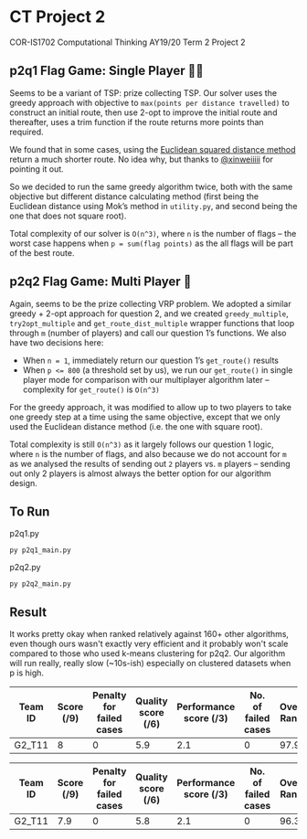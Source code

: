 # CT Project 2

COR-IS1702 Computational Thinking AY19/20 Term 2 Project 2

## p2q1 Flag Game: Single Player 👩‍💻

Seems to be a variant of TSP: prize collecting TSP. Our solver uses the greedy approach with objective to `max(points per distance travelled)` to construct an initial route, then use 2-opt to improve the initial route and thereafter, uses a trim function if the route returns more points than required.

We found that in some cases, using the [Euclidean squared distance method](http://theory.stanford.edu/~amitp/GameProgramming/Heuristics.html#euclidean-distance-squared) return a much shorter route. No idea why, but thanks to [@xinweiiiii](https://github.com/xinweiiiii) for pointing it out.

So we decided to run the same greedy algorithm twice, both with the same objective but different distance calculating method (first being the Euclidean distance using Mok’s method in `utility.py`, and second being the one that does not square root).

Total complexity of our solver is `O(n^3)`, where `n` is the number of flags – the worst case happens when `p = sum(flag points)` as the all flags will be part of the best route.

## p2q2 Flag Game: Multi Player 👫

Again, seems to be the prize collecting VRP problem. We adopted a similar greedy + 2-opt approach for question 2, and we created `greedy_multiple`, `try2opt_multiple` and `get_route_dist_multiple` wrapper functions that loop through `m` (number of players) and call our question 1’s functions. We also have two decisions here:

- When `n = 1`, immediately return our question 1’s `get_route()` results
- When `p <= 800` (a threshold set by us), we run our `get_route()` in single player mode for comparison with our multiplayer algorithm later – complexity for `get_route()` is `O(n^3)`

For the greedy approach, it was modified to allow up to two players to take one greedy step at a time using the same objective, except that we only used the Euclidean distance method (i.e. the one with square root).

Total complexity is still `O(n^3)` as it largely follows our question 1 logic, where `n` is the number of flags, and also because we do not account for `m` as we analysed the results of sending out `2` players vs. `m` players – sending out only 2 players is almost always the better option for our algorithm design.

## To Run
p2q1.py
```
py p2q1_main.py
```

p2q2.py
```
py p2q2_main.py
```

## Result
It works pretty okay when ranked relatively against 160+ other algorithms, even though ours wasn't exactly very efficient and it probably won't scale compared to those who used k-means clustering for p2q2. Our algorithm will run really, really slow (~10s-ish) especially on clustered datasets when p is high.

| Team ID | Score (/9) | Penalty for failed cases | Quality score (/6) | Performance score (/3) | No. of failed cases | Overall Rank T | Overall Rank Q | Rank0 Q | Rank1 Q | Rank2 Q | Rank3 Q | Rank4 Q | Rank5 Q | Rank6 Q | Rank7 Q | Rank8 Q | Rank9 Q | Rank10 Q | Rank11 Q | Rank12 Q | Rank13 Q | Rank14 Q | Rank15 Q | Results0 Q | Results1 Q | Results2 Q | Results3 Q | Results4 Q | Results5 Q | Results6 Q | Results7 Q | Results8 Q | Results9 Q | Results10 Q | Results11 Q | Results12 Q | Results13 Q | Results14 Q | Results15 Q | Overall Rank T | Rank0 T | Rank1 T | Rank2 T | Rank3 T | Rank4 T | Rank5 T | Rank6 T | Rank7 T | Rank8 T | Rank9 T | Rank10 T | Rank11 T | Rank12 T | Rank13 T | Rank14 T | Rank15 T | Results0 T | Results1 T | Results2 T | Results3 T | Results4 T | Results5 T | Results6 T | Results7 T | Results8 T | Results9 T | Results10 T | Results11 T | Results12 T | Results13 T | Results14 T | Results15 T |
|---------|------------|--------------------------|--------------------|------------------------|---------------------|----------------|----------------|---------|---------|---------|---------|---------|---------|---------|---------|---------|---------|----------|----------|----------|----------|----------|----------|------------|------------|------------|------------|------------|------------|------------|------------|------------|------------|-------------|-------------|-------------|-------------|-------------|-------------|----------------|---------|---------|---------|---------|---------|---------|---------|---------|---------|---------|----------|----------|----------|----------|----------|----------|------------|------------|------------|------------|------------|------------|------------|------------|------------|------------|-------------|-------------|-------------|-------------|-------------|-------------|
| G2_T11  | 8          | 0                        | 5.9                | 2.1                    | 0                   | 97.9           | 18.1           | 10      | 27      | 2       | 6       | 31      | 30      | 40      | 41      | 8       | 10      | 26       | 11       | 5        | 19       | 11       | 12       | 48.91      | 41.56      | 194.96     | 217.52     | 47.08      | 40.83      | 300.02     | 321.9      | 597.12     | 621.04     | 78.05       | 54.23       | 363.05      | 386.59      | 921.53      | 951.56      | 97.9           | 21      | 74      | 99      | 94      | 45      | 95      | 126     | 122     | 133     | 127     | 39       | 91       | 122      | 118      | 131      | 129      | 15         | 31         | 531        | 531        | 15         | 31         | 1343       | 1328       | 11813      | 11859      | 15          | 31          | 1015        | 1032        | 10969       | 10985       |

| Team ID | Score (/9) | Penalty for failed cases | Quality score (/6) | Performance score (/3) | No. of failed cases | Overall Rank T | Overall Rank Q | Rank0 Q | Rank1 Q | Rank2 Q | Rank3 Q | Rank4 Q | Rank5 Q | Rank6 Q | Rank7 Q | Rank8 Q | Rank9 Q | Rank10 Q | Rank11 Q | Rank12 Q | Rank13 Q | Rank14 Q | Rank15 Q | Results0 Q | Results1 Q | Results2 Q | Results3 Q | Results4 Q | Results5 Q | Results6 Q | Results7 Q | Results8 Q | Results9 Q | Results10 Q | Results11 Q | Results12 Q | Results13 Q | Results14 Q | Results15 Q | Overall Rank T | Rank0 T | Rank1 T | Rank2 T | Rank3 T | Rank4 T | Rank5 T | Rank6 T | Rank7 T | Rank8 T | Rank9 T | Rank10 T | Rank11 T | Rank12 T | Rank13 T | Rank14 T | Rank15 T | Results0 T | Results1 T | Results2 T | Results3 T | Results4 T | Results5 T | Results6 T | Results7 T | Results8 T | Results9 T | Results10 T | Results11 T | Results12 T | Results13 T | Results14 T | Results15 T |
|---------|------------|--------------------------|--------------------|------------------------|---------------------|----------------|----------------|---------|---------|---------|---------|---------|---------|---------|---------|---------|---------|----------|----------|----------|----------|----------|----------|------------|------------|------------|------------|------------|------------|------------|------------|------------|------------|-------------|-------------|-------------|-------------|-------------|-------------|----------------|---------|---------|---------|---------|---------|---------|---------|---------|---------|---------|----------|----------|----------|----------|----------|----------|------------|------------|------------|------------|------------|------------|------------|------------|------------|------------|-------------|-------------|-------------|-------------|-------------|-------------|
| G2_T11  | 7.9        | 0                        | 5.8                | 2.1                    | 0                   | 96.3           | 19.5           | 6       | 13      | 22      | 12      | 14      | 49      | 34      | 7       | 36      | 33      | 28       | 9        | 8        | 5        | 22       | 14       | 48.91      | 41.56      | 778.11     | 847.93     | 47.08      | 40.58      | 300.02     | 321.9      | 695.64     | 783.89     | 78.05       | 51.86       | 361.04      | 386.59      | 1004.84     | 1067.64     | 96.3           | 52      | 53      | 114     | 108     | 61      | 68      | 139     | 140     | 111     | 107     | 55       | 22       | 138      | 135      | 120      | 117      | 31         | 16         | 1937       | 1953       | 31         | 31         | 1562       | 1656       | 1562       | 1562       | 31          | 15          | 1171        | 1203        | 1359        | 1375        |
